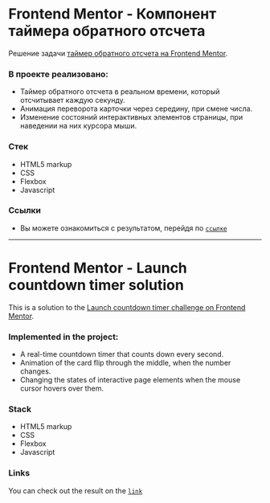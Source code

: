 # Frontend Mentor - Компонент таймера обратного отсчета

Решение задачи [таймер обратного отсчета на Frontend Mentor](https://www.frontendmentor.io/challenges/launch-countdown-timer-N0XkGfyz-).

### В проекте реализовано:

- Таймер обратного отсчета в реальном времени, который отсчитывает каждую секунду.
- Анимация переворота карточки через середину, при смене числа.
- Изменение состояний интерактивных элементов страницы, при наведении на них курсора мыши.

### Стек

- HTML5 markup
- CSS
- Flexbox
- Javascript

### Ссылки

- Вы можете ознакомиться с результатом, перейдя по [`ссылке`](https://leonidparshentsev.github.io/countdown_timer/)

---

# Frontend Mentor - Launch countdown timer solution

This is a solution to the [Launch countdown timer challenge on Frontend Mentor](https://www.frontendmentor.io/challenges/launch-countdown-timer-N0XkGfyz-).

### Implemented in the project:

- A real-time countdown timer that counts down every second.
- Animation of the card flip through the middle, when the number changes.
- Changing the states of interactive page elements when the mouse cursor hovers over them.

### Stack

- HTML5 markup
- CSS
- Flexbox
- Javascript

  
### Links

You can check out the result on the [`link`](https://leonidparshentsev.github.io/countdown_timer/)
